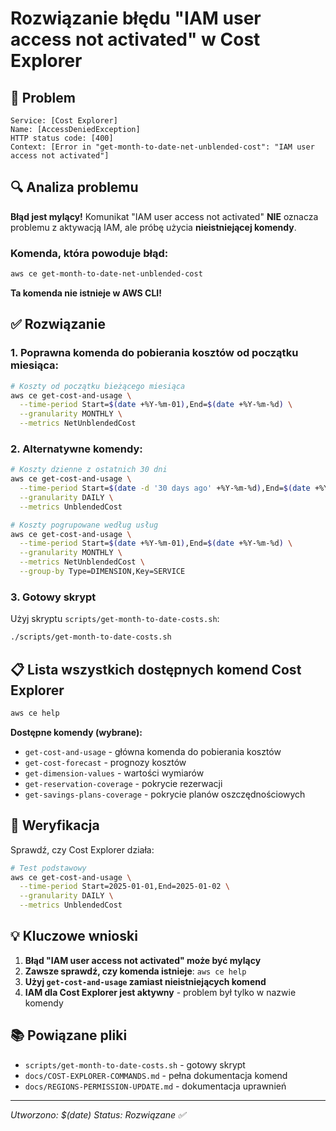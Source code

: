 # Rozwiązanie błędu "IAM user access not activated" w Cost Explorer

## 🚨 Problem
```
Service: [Cost Explorer] 
Name: [AccessDeniedException] 
HTTP status code: [400] 
Context: [Error in "get-month-to-date-net-unblended-cost": "IAM user access not activated"]
```

## 🔍 Analiza problemu

**Błąd jest mylący!** Komunikat "IAM user access not activated" **NIE** oznacza problemu z aktywacją IAM, ale próbę użycia **nieistniejącej komendy**.

### Komenda, która powoduje błąd:
```bash
aws ce get-month-to-date-net-unblended-cost
```

**Ta komenda nie istnieje w AWS CLI!**

## ✅ Rozwiązanie

### 1. Poprawna komenda do pobierania kosztów od początku miesiąca:

```bash
# Koszty od początku bieżącego miesiąca
aws ce get-cost-and-usage \
  --time-period Start=$(date +%Y-%m-01),End=$(date +%Y-%m-%d) \
  --granularity MONTHLY \
  --metrics NetUnblendedCost
```

### 2. Alternatywne komendy:

```bash
# Koszty dzienne z ostatnich 30 dni
aws ce get-cost-and-usage \
  --time-period Start=$(date -d '30 days ago' +%Y-%m-%d),End=$(date +%Y-%m-%d) \
  --granularity DAILY \
  --metrics UnblendedCost

# Koszty pogrupowane według usług
aws ce get-cost-and-usage \
  --time-period Start=$(date +%Y-%m-01),End=$(date +%Y-%m-%d) \
  --granularity MONTHLY \
  --metrics NetUnblendedCost \
  --group-by Type=DIMENSION,Key=SERVICE
```

### 3. Gotowy skrypt

Użyj skryptu `scripts/get-month-to-date-costs.sh`:

```bash
./scripts/get-month-to-date-costs.sh
```

## 📋 Lista wszystkich dostępnych komend Cost Explorer

```bash
aws ce help
```

**Dostępne komendy (wybrane):**
- `get-cost-and-usage` - główna komenda do pobierania kosztów
- `get-cost-forecast` - prognozy kosztów
- `get-dimension-values` - wartości wymiarów
- `get-reservation-coverage` - pokrycie rezerwacji
- `get-savings-plans-coverage` - pokrycie planów oszczędnościowych

## 🔧 Weryfikacja

Sprawdź, czy Cost Explorer działa:

```bash
# Test podstawowy
aws ce get-cost-and-usage \
  --time-period Start=2025-01-01,End=2025-01-02 \
  --granularity DAILY \
  --metrics UnblendedCost
```

## 💡 Kluczowe wnioski

1. **Błąd "IAM user access not activated" może być mylący**
2. **Zawsze sprawdź, czy komenda istnieje**: `aws ce help`
3. **Użyj `get-cost-and-usage` zamiast nieistniejących komend**
4. **IAM dla Cost Explorer jest aktywny** - problem był tylko w nazwie komendy

## 📚 Powiązane pliki

- `scripts/get-month-to-date-costs.sh` - gotowy skrypt
- `docs/COST-EXPLORER-COMMANDS.md` - pełna dokumentacja komend
- `docs/REGIONS-PERMISSION-UPDATE.md` - dokumentacja uprawnień

---
*Utworzono: $(date)*
*Status: Rozwiązane ✅*